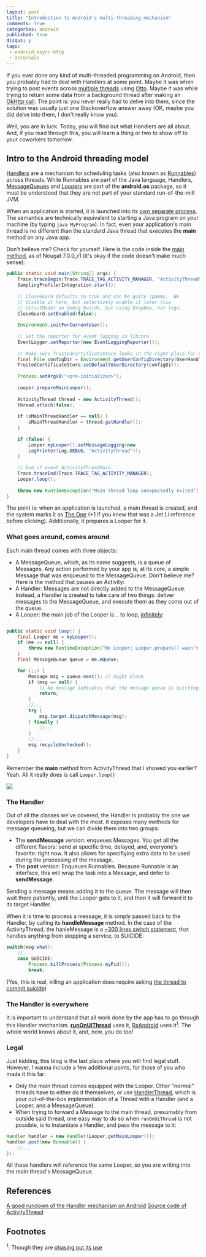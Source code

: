 ```yaml
---
layout: post
title: "Introduction to Android's multi-threading mechanism"
comments: true
categories: android
published: true
disqus: y
tags:
 - android-async-http
 - Internals
---
```


If you ever done any kind of multi-threaded programming on Android, then you probably had to deal with Handlers at some point. Maybe it was when trying to post events across [multiple threads](http://stackoverflow.com/questions/15431768/how-to-send-event-from-service-to-activity-with-otto-event-bus) using [Otto](http://square.github.io/otto/). Maybe it was while trying to return some data from a background thread after making an [OkHttp call](http://stackoverflow.com/questions/24246783/okhttp-response-callbacks-on-the-main-thread). The point is: you never really had to delve into them, since the solution was usually just one Stackoverflow answer away (OK, maybe you did delve into them, I don't really know you).

Well, you are in luck. Today, you will find out what Handlers are all about. And, if you read through this, you will learn a thing or two to show off to your coworkers tomorrow.


## Intro to the Android threading model

[Handlers](https://developer.android.com/reference/android/os/Handler.html) are a mechanism for scheduling tasks (also known as [Runnables](https://developer.android.com/reference/java/lang/Runnable.html)) across threads. While Runnables are part of the Java language, Handlers, [MessageQueues](https://developer.android.com/reference/android/os/MessageQueue.html) and [Loopers](https://developer.android.com/reference/android/os/Looper.html) are part of the **android.os** package, so it must be understood that they are not part of your standard run-of-the-mill JVM.

When an application is started, it is launched into its [own separate process](https://en.wikipedia.org/wiki/Process_(computing)). The semantics are technically equivalent to starting a Java program on your machine (by typing `java MyProgram`). In fact, even your application's main thread is no different than the standard Java thread that executes the **main** method on any Java app.

Don't believe me? Check for yourself. Here is the code inside the [main method](http://androidxref.com/7.0.0_r1/xref/frameworks/base/core/java/android/app/ActivityThread.java#6041), as of Nougat 7.0.0_r1 (it's okay if the code doesn't make much sense):

```java
public static void main(String[] args) {
    Trace.traceBegin(Trace.TRACE_TAG_ACTIVITY_MANAGER, "ActivityThreadMain");
    SamplingProfilerIntegration.start();
    
    // CloseGuard defaults to true and can be quite spammy.  We
    // disable it here, but selectively enable it later (via
    // StrictMode) on debug builds, but using DropBox, not logs.
    CloseGuard.setEnabled(false);
    
    Environment.initForCurrentUser();
    
    // Set the reporter for event logging in libcore
    EventLogger.setReporter(new EventLoggingReporter());
    
    // Make sure TrustedCertificateStore looks in the right place for CA certificates
    final File configDir = Environment.getUserConfigDirectory(UserHandle.myUserId());
    TrustedCertificateStore.setDefaultUserDirectory(configDir);
    
    Process.setArgV0("<pre-initialized>");
    
    Looper.prepareMainLooper();
    
    ActivityThread thread = new ActivityThread();
    thread.attach(false);
    
    if (sMainThreadHandler == null) {
        sMainThreadHandler = thread.getHandler();
    }
    
    if (false) {
        Looper.myLooper().setMessageLogging(new
        LogPrinter(Log.DEBUG, "ActivityThread"));
    }
    
    // End of event ActivityThreadMain.
    Trace.traceEnd(Trace.TRACE_TAG_ACTIVITY_MANAGER);
    Looper.loop();
    
    throw new RuntimeException("Main thread loop unexpectedly exited");
}
```

The point is: when an application is launched, a main thread is created, and the system marks it as [The One](https://en.wikipedia.org/wiki/The_One_(2001_film)) (+1 if you knew that was a Jet Li reference before clicking). Additionally, it prepares a Looper for it.


### What goes around, comes around

Each main thread comes with three objects:

- A MessageQueue, which, as its name suggests, is a queue of Messages. Any action performed by your app is, at its core, a simple Message that was enqueued to the MessageQueue. Don't believe me? Here is the method that pauses an Activity:
- A Handler: Messages are not directly added to the MessageQueue. Instead, a Handler is created to take care of two things: deliver messages to the MessageQueue, and execute them as they come out of the queue.
- A Looper: the main job of the Looper is... to loop, [infinitely](http://androidxref.com/7.0.0_r1/xref/frameworks/base/core/java/android/os/Looper.java#123):

```java

public static void loop() {
    final Looper me = myLooper();
    if (me == null) {
        throw new RuntimeException("No Looper; Looper.prepare() wasn't called on this thread.");
    }
    final MessageQueue queue = me.mQueue;

    for (;;) {
        Message msg = queue.next(); // might block
        if (msg == null) {
            // No message indicates that the message queue is quitting.
            return;
        }
		//...
        try {
            msg.target.dispatchMessage(msg);
        } finally {
		    //...
        }
		//...
        msg.recycleUnchecked();
    }
}
```
Remember the **main** method from ActivityThread that I showed you earlier? Yeah. All it really does is call `Looper.loop()`

<div class="img-center"><img src="http://i.imgur.com/tZQDRWb.gif" class="third"/></div>


### The Handler

Out of all the classes we've covered, the Handler is probably the one we developers have to deal with the most. It exposes many methods for message queueing, but we can divide them into two groups:

- The **sendMessage** version: enqueues Messages. You get all the different flavors: send at specific time, delayed, and, everyone's favorite: right now. It also allows for specifiying extra data to be used during the processing of the message.
- The **post** version: Enqueues Runnables. Because Runnable is an interface, this will wrap the task into a Message, and defer to **sendMessage**.

Sending a message means adding it to the queue. The message will then wait there patiently, until the Looper gets to it, and then it will forward it to its target Handler.

When it is time to process a message, it is simply passed back to the Handler, by calling its **handleMessage** method. In the case of the ActivityThread, the hanleMessage is a [~300 lines switch statement](http://androidxref.com/7.0.0_r1/xref/frameworks/base/core/java/android/app/ActivityThread.java#1451), that handles anything from stopping a service, to SUICIDE:

```java
switch(msg.what):
    //...
    case SUICIDE:
        Process.killProcess(Process.myPid());
        break;
```

(Yes, this is real, killing an application does require asking [the thread to commit suicide](http://androidxref.com/7.0.0_r1/xref/frameworks/base/services/core/java/com/android/server/am/ActivityManagerService.java#5851))


### The Handler is everywhere

It is important to understand that all work done by the app has to go through this Handler mechanism. [**runOnUiThread**](http://androidxref.com/7.0.0_r1/xref/frameworks/base/core/java/android/app/Activity.java#5845) uses it, [RxAndroid](https://github.com/ReactiveX/RxAndroid/blob/1.x/rxandroid/src/main/java/rx/android/schedulers/LooperScheduler.java) uses it<sup>1</sup>. The whole world knows about it, and, now, you do too!


### Legal

Just kidding, this blog is the last place where you will find legal stuff. However, I wanna include a few additional points, for those of you who made it this far:

- Only the main thread comes equipped with the Looper. Other "normal" threads have to either do it themselves, or use [HandlerThread](http://androidxref.com/7.0.0_r1/xref/frameworks/base/core/java/android/os/HandlerThread.java), which is your out-of-the-box implementation of a Thread with a Handler (and a Looper, and a MessageQueue).
- When trying to forward a Message to the main thread, presumably from outside said thread, one easy way to do so when `runOnUiThread` is not possible, is to instantiate a Handler, and pass the message to it:

```java
Handler handler = new Handler(Looper.getMainLooper());
handler.post(new Runnable() {
    //...
});
```

All these handlers will reference the same Looper, so you are writing into the main thread's MessageQueue.

## References

[A good rundown of the Handler mechanism on Android](http://codetheory.in/android-handlers-runnables-loopers-messagequeue-handlerthread/)
[Source code of ActivityThread](http://androidxref.com/7.0.0_r1/xref/frameworks/base/core/java/android/app/ActivityThread.java)

## Footnotes
<sup>1</sup>: Though they are [phasing out its use](https://github.com/ReactiveX/RxAndroid/commit/0bb9b4e63f5560ca238233f1c4d692d9bc8b5ba0)
